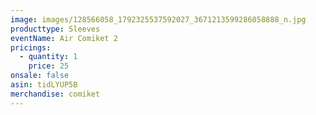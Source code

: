 ```yaml
---
image: images/128566058_1792325537592027_3671213599286058888_n.jpg
producttype: Sleeves
eventName: Air Comiket 2
pricings:
  - quantity: 1
    price: 25
onsale: false
asin: tidLYUP5B
merchandise: comiket
---
```

